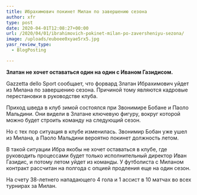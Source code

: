 ```yaml
---
title: Ибрахимович покинет Милан по завершению сезона
author: xfr
type: post
date: 2020-04-01T12:08:27+00:00
url: /2020/04/01/ibrahimovich-pokinet-milan-po-zaversheniyu-sezona/
image: /uploads/euboee0xyae5rx5.jpg
yasr_review_type:
  - BlogPosting

---
```

**Златан не хочет оставаться один на один с Иваном Газидисом.**

Gazzetta dello Sport сообщает, что форвард Златан Ибрахимович уйдет из Милана по завершению сезона. Причиной тому являются кадровые перестановки в руководстве клуба.

Приход шведа в клуб зимой состоялся при Звонимире Бобане и Паоло Мальдини. Они видели в Златане ключевую фигуру, вокруг которой можно будет строить команду на следующий сезон.

Но с тех пор ситуация в клубе изменилась. Звонимир Бобан уже ушел из Милана, а Паоло Мальдини вероятно покинет должность летом.

В такой ситуации Ибра якобы не хочет оставаться в клубе, где руководить процессами будет только исполнительный директор Иван Газидис, и потому летом уйдет из команды. У футболиста с Миланом контракт рассчитан на полгода с опцией продления еще на один сезон.

На счету 38-летнего нападающего 4 гола и 1 ассист в 10 матчах во всех турнирах за Милан.